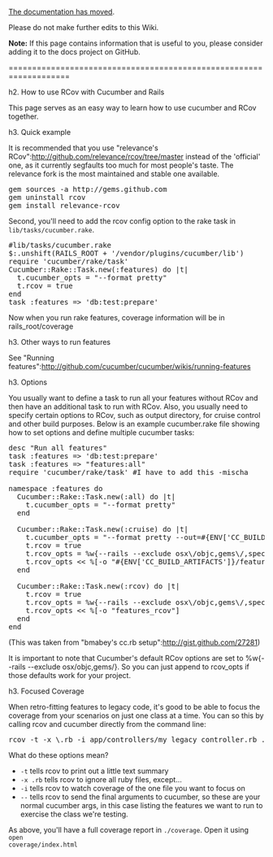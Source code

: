 [The documentation has moved](https://docs.cucumber.io/).

Please do not make further edits to this Wiki.

**Note:** If this page contains information that is useful to you, please consider adding it to the docs project on GitHub.

===================================================================

h2. How to use RCov with Cucumber and Rails


This page serves as an easy way to learn how to use cucumber and RCov together.

h3. Quick example

It is recommended that you use "relevance's RCov":http://github.com/relevance/rcov/tree/master instead of the 'official' one, as it currently segfaults too much for most people's taste.  The relevance fork is the most maintained and stable one available.

<pre>
gem sources -a http://gems.github.com
gem uninstall rcov
gem install relevance-rcov
</pre>

Second, you'll need to add the rcov config option to the rake task in <code>lib/tasks/cucumber.rake</code>.

<pre>
#lib/tasks/cucumber.rake
$:.unshift(RAILS_ROOT + '/vendor/plugins/cucumber/lib')
require 'cucumber/rake/task'
Cucumber::Rake::Task.new(:features) do |t|
  t.cucumber_opts = "--format pretty"
  t.rcov = true
end
task :features => 'db:test:prepare'
</pre>

Now when you run rake features, coverage information will be in rails_root/coverage

h3. Other ways to run features

See "Running features":http://github.com/cucumber/cucumber/wikis/running-features


h3. Options

You usually want to define a task to run all your features without RCov and then have an additional task to run with RCov.  Also, you usually need to specify certain options to RCov, such as output directory, for cruise control and other build purposes.  Below is an example  cucumber.rake file showing how to set options and define multiple cucumber tasks:

<pre>
desc "Run all features"
task :features => 'db:test:prepare'
task :features => "features:all"
require 'cucumber/rake/task' #I have to add this -mischa

namespace :features do
  Cucumber::Rake::Task.new(:all) do |t|
    t.cucumber_opts = "--format pretty"
  end

  Cucumber::Rake::Task.new(:cruise) do |t|
    t.cucumber_opts = "--format pretty --out=#{ENV['CC_BUILD_ARTIFACTS']}/features.txt --format html --out=#{ENV['CC_BUILD_ARTIFACTS']}/features.html"
    t.rcov = true
    t.rcov_opts = %w{--rails --exclude osx\/objc,gems\/,spec\/}
    t.rcov_opts << %[-o "#{ENV['CC_BUILD_ARTIFACTS']}/features_rcov"]
  end

  Cucumber::Rake::Task.new(:rcov) do |t|    
    t.rcov = true
    t.rcov_opts = %w{--rails --exclude osx\/objc,gems\/,spec\/}
    t.rcov_opts << %[-o "features_rcov"]
  end
end
</pre>
(This was taken from "bmabey's cc.rb setup":http://gist.github.com/27281)

It is important to note that Cucumber's default RCov options are set to %w{--rails --exclude osx\/objc,gems\/}.  So you can just append to rcov_opts if those defaults work for your project.

h3. Focused Coverage

When retro-fitting features to legacy code, it's good to be able to focus the coverage from your scenarios on just one class at a time. You can so this by calling rcov and cucumber directly from the command line:

<pre>
rcov -t -x \.rb -i app/controllers/my_legacy_controller.rb ./vendor/plugins/cucumber/bin/cucumber -- features/visitor/see_my_shiny_page.feature features/user/see_my_shiny_page.feature 
</pre>

What do these options mean?

* <code>-t</code> tells rcov to print out a little text summary
* <code>-x \.rb</code> tells rcov to ignore all ruby files, except...
* <code>-i</code> tells rcov to watch coverage of the one file you want to focus on
* <code>--</code> tells rcov to send the final arguments to cucumber, so these are your normal cucumber args, in this case listing the features we want to run to exercise the class we're testing.

As above, you'll have a full coverage report in <code>./coverage</code>. Open it using <code>open coverage/index.html</code>